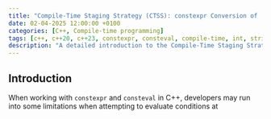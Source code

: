 ```yaml
---
title: "Compile-Time Staging Strategy (CTSS): constexpr Conversion of 'int to std::string_view'"
date: 02-04-2025 12:00:00 +0100
categories: [C++, Compile-time programming]
tags: [c++, c++20, c++23, constexpr, consteval, compile-time, int, string-view, array, literal-type, lambda, conversion]
description: "A detailed introduction to the Compile-Time Staging Strategy (CTSS) for converting an int to a std::string_view at compile time using C++20 and C++23."
---
```


## Introduction

When working with `constexpr` and `consteval` in C++, developers may run into some limitations when attempting to evaluate conditions at 
